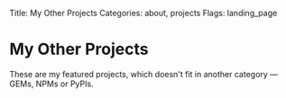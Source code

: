 Title: My Other Projects
Categories: about, projects
Flags: landing_page

# My Other Projects

These are my featured projects, which doesn't fit in another category &mdash; GEMs, NPMs or PyPIs.
